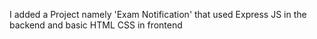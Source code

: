 I added a Project namely 'Exam Notification' that used Express JS in the backend and basic HTML CSS in frontend
